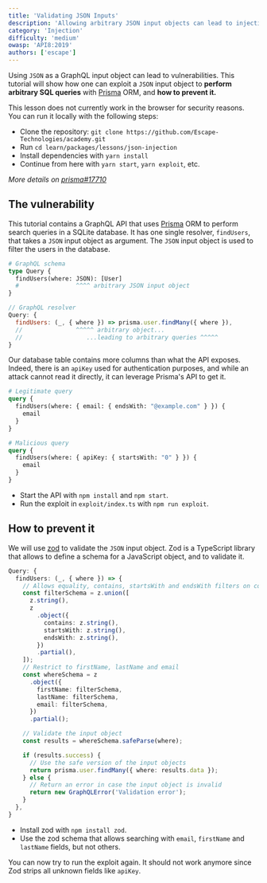 ```yaml
---
title: 'Validating JSON Inputs'
description: 'Allowing arbitrary JSON input objects can lead to injections, learn how to prevent them.'
category: 'Injection'
difficulty: 'medium'
owasp: 'API8:2019'
authors: ['escape']
---
```


Using `JSON` as a GraphQL input object can lead to vulnerabilities. This tutorial will show how one can exploit a `JSON` input object to **perform arbitrary SQL queries** with [Prisma](https://www.prisma.io) ORM, and **how to prevent it.**

This lesson does not currently work in the browser for security reasons. You can run it locally with the following steps:

- Clone the repository: `git clone https://github.com/Escape-Technologies/academy.git`
- Run `cd learn/packages/lessons/json-injection`
- Install dependencies with `yarn install`
- Continue from here with `yarn start`, `yarn exploit`, etc.

_More details on [prisma#17710](https://github.com/prisma/prisma/issues/17710)_

## The vulnerability

This tutorial contains a GraphQL API that uses [Prisma](https://www.prisma.io) ORM to perform search queries in a SQLite database. It has one single resolver, `findUsers`, that takes a `JSON` input object as argument. The `JSON` input object is used to filter the users in the database.

```graphql
# GraphQL schema
type Query {
  findUsers(where: JSON): [User]
  #                ^^^^ arbitrary JSON input object
}
```

```js
// GraphQL resolver
Query: {
  findUsers: (_, { where }) => prisma.user.findMany({ where }),
  //               ^^^^^ arbitrary object...
  //                  ...leading to arbitrary queries ^^^^^
}
```

Our database table contains more columns than what the API exposes. Indeed, there is an `apiKey` used for authentication purposes, and while an attack cannot read it directly, it can leverage Prisma's API to get it.

```graphql
# Legitimate query
query {
  findUsers(where: { email: { endsWith: "@example.com" } }) {
    email
  }
}

# Malicious query
query {
  findUsers(where: { apiKey: { startsWith: "0" } }) {
    email
  }
}
```

- Start the API with `npm install` and `npm start`.
- Run the exploit in `exploit/index.ts` with `npm run exploit`.

## How to prevent it

We will use [zod](https://zod.dev/) to validate the `JSON` input object. Zod is a TypeScript library that allows to define a schema for a JavaScript object, and to validate it.

```ts
Query: {
  findUsers: (_, { where }) => {
    // Allows equality, contains, startsWith and endsWith filters on columns
    const filterSchema = z.union([
      z.string(),
      z
        .object({
          contains: z.string(),
          startsWith: z.string(),
          endsWith: z.string(),
        })
        .partial(),
    ]);
    // Restrict to firstName, lastName and email
    const whereSchema = z
      .object({
        firstName: filterSchema,
        lastName: filterSchema,
        email: filterSchema,
      })
      .partial();

    // Validate the input object
    const results = whereSchema.safeParse(where);

    if (results.success) {
      // Use the safe version of the input objects
      return prisma.user.findMany({ where: results.data });
    } else {
      // Return an error in case the input object is invalid
      return new GraphQLError('Validation error');
    }
  },
}
```

- Install zod with `npm install zod`.
- Use the zod schema that allows searching with `email`, `firstName` and `lastName` fields, but not others.

You can now try to run the exploit again. It should not work anymore since Zod strips all unknown fields like `apiKey`.
